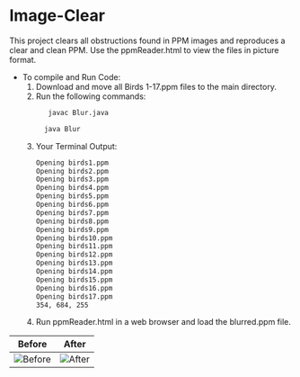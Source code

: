 # Image-Clear
This project clears all obstructions found in PPM images and reproduces a clear and clean PPM. Use the ppmReader.html to view the files in picture format. 

* To compile and Run Code:
  1. Download and move all Birds 1-17.ppm files to the main directory. 
  2. Run the following commands:
     ```sh
        javac Blur.java
      ```
      ```sh
        java Blur
      ```
   3. Your Terminal Output:
        ```sh
        Opening birds1.ppm
        Opening birds2.ppm
        Opening birds3.ppm
        Opening birds4.ppm
        Opening birds5.ppm
        Opening birds6.ppm
        Opening birds7.ppm
        Opening birds8.ppm
        Opening birds9.ppm
        Opening birds10.ppm
        Opening birds11.ppm
        Opening birds12.ppm
        Opening birds13.ppm
        Opening birds14.ppm
        Opening birds15.ppm
        Opening birds16.ppm
        Opening birds17.ppm
        354, 684, 255
        ```
   4. Run ppmReader.html in a web browser and load the blurred.ppm file. 

Before | After
------------ | -------------
![Before](https://github.com/jdeep97/Image-Clear/blob/main/Static/Before.png) |![After](https://github.com/jdeep97/Image-Clear/blob/main/Static/After.png)

